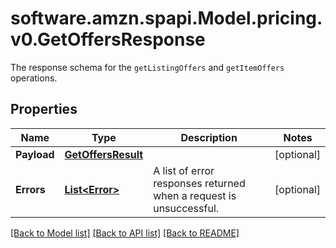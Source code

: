 # software.amzn.spapi.Model.pricing.v0.GetOffersResponse
The response schema for the `getListingOffers` and `getItemOffers` operations.

## Properties

Name | Type | Description | Notes
------------ | ------------- | ------------- | -------------
**Payload** | [**GetOffersResult**](GetOffersResult.md) |  | [optional] 
**Errors** | [**List&lt;Error&gt;**](Error.md) | A list of error responses returned when a request is unsuccessful. | [optional] 

[[Back to Model list]](../README.md#documentation-for-models) [[Back to API list]](../README.md#documentation-for-api-endpoints) [[Back to README]](../README.md)

